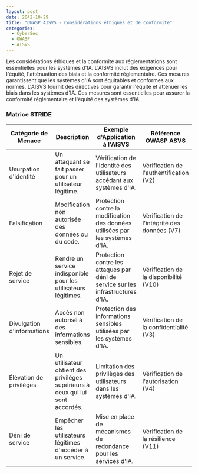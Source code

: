 ```yaml
---
layout: post
date: 2042-10-29
title: "OWASP AISVS - Considérations éthiques et de conformité"
categories:
  - CyberSec
  - OWASP
  - AISVS
---
```


Les considérations éthiques et la conformité aux réglementations sont essentielles pour les systèmes d'IA. L'AISVS
inclut des exigences pour l'équité, l'atténuation des biais et la conformité réglementaire. Ces mesures garantissent que
les systèmes d'IA sont équitables et conformes aux normes. L'AISVS fournit des directives pour garantir l'équité et
atténuer les biais dans les systèmes d'IA. Ces mesures sont essentielles pour assurer la conformité réglementaire et
l'équité des systèmes d'IA.

### Matrice STRIDE

| Catégorie de Menace        | Description                                                                    | Exemple d'Application à l'AISVS                                                  | Référence OWASP ASVS                         | Référence CWE                                                                                                    |
|----------------------------|--------------------------------------------------------------------------------|----------------------------------------------------------------------------------|----------------------------------------------|------------------------------------------------------------------------------------------------------------------|
| Usurpation d'identité      | Un attaquant se fait passer pour un utilisateur légitime.                      | Vérification de l'identité des utilisateurs accédant aux systèmes d'IA.          | Vérification de l'authentification (V2)      | [CWE-287: Improper Authentication](https://cwe.mitre.org/data/definitions/287.html)                              |
| Falsification              | Modification non autorisée des données ou du code.                             | Protection contre la modification des données utilisées par les systèmes d'IA.   | Vérification de l'intégrité des données (V7) | [CWE-345: Insufficient Verification of Data Authenticity](https://cwe.mitre.org/data/definitions/345.html)       |
| Rejet de service           | Rendre un service indisponible pour les utilisateurs légitimes.                | Protection contre les attaques par déni de service sur les infrastructures d'IA. | Vérification de la disponibilité (V10)       | [CWE-400: Uncontrolled Resource Consumption](https://cwe.mitre.org/data/definitions/400.html)                    |
| Divulgation d'informations | Accès non autorisé à des informations sensibles.                               | Protection des informations sensibles utilisées par les systèmes d'IA.           | Vérification de la confidentialité (V3)      | [CWE-200: Information Exposure](https://cwe.mitre.org/data/definitions/200.html)                                 |
| Élévation de privilèges    | Un utilisateur obtient des privilèges supérieurs à ceux qui lui sont accordés. | Limitation des privilèges des utilisateurs dans les systèmes d'IA.               | Vérification de l'autorisation (V4)          | [CWE-269: Improper Privilege Management](https://cwe.mitre.org/data/definitions/269.html)                        |
| Déni de service            | Empêcher les utilisateurs légitimes d'accéder à un service.                    | Mise en place de mécanismes de redondance pour les services d'IA.                | Vérification de la résilience (V11)          | [CWE-770: Allocation of Resources Without Limits or Throttling](https://cwe.mitre.org/data/definitions/770.html) |
